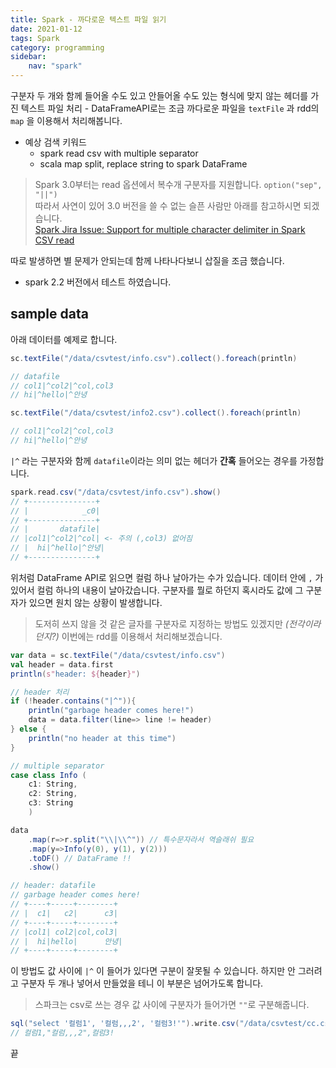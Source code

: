 ```yaml
---
title: Spark - 까다로운 텍스트 파일 읽기
date: 2021-01-12
tags: Spark
category: programming
sidebar:
    nav: "spark"
---
```


구분자 두 개와 함께 들어올 수도 있고 안들어올 수도 있는 형식에 맞지 않는 헤더를 가진 텍스트 파일 처리 - DataFrameAPI로는 조금 까다로운 파일을 `textFile` 과 rdd의 `map` 을 이용해서 처리해봅니다.

* 예상 검색 키워드
  * spark read csv with multiple separator
  * scala map split, replace string to spark DataFrame

> Spark 3.0부터는 read 옵션에서 복수개 구분자를 지원합니다. `option("sep", "||")`  
> 따라서 사연이 있어 3.0 버전을 쓸 수 없는 슬픈 사람만 아래를 참고하시면 되겠습니다.  
> [Spark Jira Issue: Support for multiple character delimiter in Spark CSV read](https://issues.apache.org/jira/browse/SPARK-24540)  

따로 발생하면 별 문제가 안되는데 함께 나타나다보니 삽질을 조금 했습니다.

* spark 2.2 버전에서 테스트 하였습니다.

## sample data

아래 데이터를 예제로 합니다.

```scala
sc.textFile("/data/csvtest/info.csv").collect().foreach(println)

// datafile
// col1|^col2|^col,col3
// hi|^hello|^안녕

sc.textFile("/data/csvtest/info2.csv").collect().foreach(println)

// col1|^col2|^col,col3
// hi|^hello|^안녕

```

`|^` 라는 구분자와 함께 `datafile`이라는 의미 없는 헤더가 **간혹** 들어오는 경우를 가정합니다.

```scala
spark.read.csv("/data/csvtest/info.csv").show()
// +---------------+
// |            _c0|
// +---------------+
// |       datafile|
// |col1|^col2|^col| <- 주의 (,col3) 없어짐
// |  hi|^hello|^안녕|
// +---------------+
```

위처럼 DataFrame API로 읽으면 컬럼 하나 날아가는 수가 있습니다. 데이터 안에 `,` 가 있어서 컬럼 하나의 내용이 날아갔습니다.
구분자를 뭘로 하던지 혹시라도 값에 그 구분자가 있으면 원치 않는 상황이 발생합니다.

> 도저히 쓰지 않을 것 같은 글자를 구분자로 지정하는 방법도 있겠지만 *(전각이라던지?)* 이번에는 rdd를 이용해서 처리해보겠습니다.

```scala
var data = sc.textFile("/data/csvtest/info.csv")
val header = data.first
println(s"header: ${header}")

// header 처리
if (!header.contains("|^")){
    println("garbage header comes here!")
    data = data.filter(line=> line != header)
} else {
    println("no header at this time")
}

// multiple separator
case class Info (
    c1: String,
    c2: String,
    c3: String
    )

data
    .map(r=>r.split("\\|\\^")) // 특수문자라서 역슬래쉬 필요
    .map(y=>Info(y(0), y(1), y(2)))
    .toDF() // DataFrame !!
    .show()

// header: datafile
// garbage header comes here!
// +----+-----+--------+
// |  c1|   c2|      c3|
// +----+-----+--------+
// |col1| col2|col,col3|
// |  hi|hello|      안녕|
// +----+-----+--------+
```

이 방법도 값 사이에 `|^` 이 들어가 있다면 구분이 잘못될 수 있습니다. 하지만 안 그러려고 구분자 두 개나 넣어서 만들었을 테니 이 부분은 넘어가도록 합니다.

> 스파크는 csv로 쓰는 경우 값 사이에 구분자가 들어가면 `""`로 구분해줍니다.

```scala
sql("select '컬럼1', '컬럼,,,2', '컬럼3!'").write.csv("/data/csvtest/cc.csv")
// 컬럼1,"컬럼,,,2",컬럼3!
```

끝
